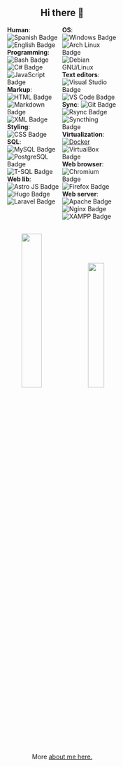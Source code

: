 <h2 align="center">Hi there 👋</h2>
<!-- Tables are not displayed together -->
<div id="container" style="display: flex; justify-content: center;">
  <!-- Table 1 -->
  <div class="table-container" style="width: 25%;">
    <!-- <h3>Languages</h3> -->
    <div>
      <strong>Human</strong>: <img src="https://img.shields.io/badge/Español-🇪🇸-red" alt="Spanish Badge">
      <img src="https://img.shields.io/badge/English-🇺🇸-blue" alt="English Badge">
    </div>
    <div>
      <strong>Programming</strong>: <img src="https://img.shields.io/badge/-Bash-444444?style=flat&logo=GNU%20Bash" alt="Bash Badge">
      <img src="https://img.shields.io/badge/-C%23-239120?style=flat&logo=C%20Sharp&logoColor=white" alt="C# Badge">
      <img src="https://img.shields.io/badge/-JS-F7DF1E?style=flat&logo=JavaScript&logoColor=black" alt="JavaScript Badge">
      <!-- <img src="https://img.shields.io/badge/-PHP-777BB4?style=flat&logo=PHP&logoColor=white" alt="PHP Badge"> -->
      <!-- <img src="https://img.shields.io/badge/-Python-3776AB?style=flat&logo=Python&logoColor=white" alt="Python Badge"> -->
    </div>
    <div>
      <strong>Markup</strong>: <img src="https://img.shields.io/badge/-HTML5-E34F26?style=flat&logo=HTML5&logoColor=white" alt="HTML Badge">
      <img src="https://img.shields.io/badge/-Markdown-000000?style=flat&logo=Markdown&logoColor=white" alt="Markdown Badge">
      <img src="https://img.shields.io/badge/-XML-00599C?style=flat&logo=XML&logoColor=white" alt="XML Badge">
    </div>
    <div>
      <strong>Styling</strong>: <img src="https://img.shields.io/badge/-CSS-1572B6?style=flat&logo=CSS3&logoColor=white" alt="CSS Badge">
    </div>
    <div>
      <strong>SQL</strong>: <img src="https://img.shields.io/badge/-MySQL-4479A1?style=flat&logo=MySQL&logoColor=white" alt="MySQL Badge">
      <img src="https://img.shields.io/badge/-PostgreSQL-336791?style=flat&logo=PostgreSQL&logoColor=white" alt="PostgreSQL Badge">
      <img src="https://img.shields.io/badge/-T--SQL-CC2927?style=flat&logo=Microsoft%20SQL%20Server&logoColor=white" alt="T-SQL Badge">
    </div>
    <div>
      <strong>Web lib</strong>: <img src="https://img.shields.io/badge/-Astro%20JS-0c2445?style=flat&logo=astro" alt="Astro JS Badge">
      <img src="https://img.shields.io/badge/-Hugo-FF4088?style=flat&logo=hugo" alt="Hugo Badge">
      <img src="https://img.shields.io/badge/-Laravel-FF2D20?style=flat&logo=laravel&logoColor=white" alt="Laravel Badge">
      <!-- <img src="https://img.shields.io/badge/-Bootstrap-563D7C?style=flat&logo=bootstrap&logoColor=white" alt="Bootstrap Badge"> -->
    </div>
  </div>

  <!-- Tabla 2 -->
  <div style="width: 25%;">
    <!-- <h3>Software</h3> -->
    <div>
      <strong>OS</strong>: <img src="https://img.shields.io/badge/-Windows-0078D6?style=flat&logo=windows&logoColor=white" alt="Windows Badge">
      <img src="https://img.shields.io/badge/-Arch%20Linux-1793D1?style=flat&logo=arch-linux&logoColor=white" alt="Arch Linux Badge">
      <img src="https://img.shields.io/badge/-Debian-A81D33?style=flat&logo=debian&logoColor=white" alt="Debian GNU/Linux">
    </div>
    <div>
      <strong>Text editors</strong>: 
      <!-- <img src="https://img.shields.io/badge/-Obsidian-0D1321?style=flat&logo=obsidian&logoColor=white" alt="Obsidian Badge"> -->
      <!-- <img src="https://img.shields.io/badge/-Neovim-57A143?style=flat&logo=neovim&logoColor=white" alt="Neovim Badge"> -->
      <img src="https://img.shields.io/badge/-Visual%20Studio-5C2D91?style=flat&logo=visual-studio" alt="Visual Studio Badge">
      <img src="https://img.shields.io/badge/-VS%20Code-007ACC?style=flat&logo=visual-studio-code&logoColor=white" alt="VS Code Badge">
    </div>
    <div>
      <strong>Sync</strong>: <img src="https://img.shields.io/badge/-Git-F05032?style=flat&logo=git&logoColor=white" alt="Git Badge">
      <!-- <img src="https://img.shields.io/badge/-FreeFileSync-0098FE?style=flat&logo=freefilesync&logoColor=white" alt="FreeFileSync Badge"> -->
      <img src="https://img.shields.io/badge/-Rsync-3D8CFF?style=flat&logo=rsync&logoColor=white" alt="Rsync Badge">
      <img src="https://img.shields.io/badge/-Syncthing-2D3134?style=flat&logo=syncthing&logoColor=white" alt="Syncthing Badge">
    </div>
    <div>
      <strong>Virtualization</strong>: <a href="https://www.docker.com"><img src="https://img.shields.io/badge/-Docker-2496ED?style=flat&logo=docker&logoColor=white" alt="Docker"></a>
      <img src="https://img.shields.io/badge/-VirtualBox-183A61?style=flat&logo=virtualbox" alt="VirtualBox Badge">
      <!-- <img src="https://img.shields.io/badge/-QEMU+virt-FF6600?style=flat&logo=qemu&logoColor=white" alt="QEMU Badge"> -->
    </div>
    <div>
      <strong>Web browser</strong>: <img src="https://img.shields.io/badge/-Chromium-4E8FFB?style=flat&logo=Google%20Chrome&logoColor=white" alt="Chromium Badge">
      <img src="https://img.shields.io/badge/-Firefox-FF7139?style=flat&logo=Firefox&logoColor=white" alt="Firefox Badge">
    </div>
    <div>
      <strong>Web server</strong>: <img src="https://img.shields.io/badge/-Apache-D22128?style=flat&logo=apache&logoColor=white" alt="Apache Badge">
      <img src="https://img.shields.io/badge/-Nginx-009639?style=flat&logo=nginx&logoColor=white" alt="Nginx Badge">
      <img src="https://img.shields.io/badge/-XAMPP-F37623?style=flat&logo=xampp&logoColor=white" alt="XAMPP Badge">
    </div>
  </div>
</div>

<br>

<div id="stats">
  <p align="center">
      <a href="https://github.com/David7ce/"><img width="30%" src="https://github-readme-stats.vercel.app/api?username=David7ce&show_icons=true&theme=tokyonight"></a>
      <a href="https://github.com/David7ce"><img width="27%" src="https://github-readme-stats.vercel.app/api/top-langs/?username=David7ce&theme=dark&hide=html,css,cmake&layout=compact&langs_count=5&bg_color=101010&hide_title=true"></a>
  </p>
</div>

<div id="info">
  <p align="center">More <a href="https://David7ce.github.io/about/">about me here.</a></p>
</div>

<!--
<div id"tables">
<table style="float: left; width: 19%; margin-right: 12px;">
  <thead>
    <tr>
      <th><strong>Languages</strong></th>
      <th>Names</th>
    </tr>
  </thead>
  <tbody>
    <tr>
      <td><strong>Human</strong></td>
      <td><img src="https://img.shields.io/badge/Español-🇪🇸-red" alt="Spanish Badge"> <img src="https://img.shields.io/badge/English-🇺🇸-blue" alt="English Badge"></td>
    </tr>
    <tr>
      <td><strong>Programming</strong></td>
      <td><img src="https://img.shields.io/badge/-Bash-444444?style=flat&logo=GNU%20Bash" alt="Bash Badge"><img src="https://img.shields.io/badge/-C%23-239120?style=flat&logo=C%20Sharp&logoColor=white" alt="C# Badge"> <img src="https://img.shields.io/badge/-JavaScript-F7DF1E?style=flat&logo=JavaScript&logoColor=black" alt="JavaScript Badge"> <img src="https://img.shields.io/badge/-PHP-777BB4?style=flat&logo=PHP&logoColor=white" alt="PHP Badge"> <img src="https://img.shields.io/badge/-Python-3776AB?style=flat&logo=Python&logoColor=white" alt="Python Badge"></td>
    </tr>
    <tr>
      <td><strong>Markup</strong></td>
      <td><img src="https://img.shields.io/badge/-HTML5-E34F26?style=flat&logo=HTML5&logoColor=white" alt="HTML Badge"> <img src="https://img.shields.io/badge/-Markdown-000000?style=flat&logo=Markdown&logoColor=white" alt="Markdown Badge"> <img src="https://img.shields.io/badge/-XML-00599C?style=flat&logo=XML&logoColor=white" alt="XML Badge"></td>
    </tr>
    <tr>
      <td><strong>Styling</strong></td>
      <td><img src="https://img.shields.io/badge/-CSS-1572B6?style=flat&logo=CSS3&logoColor=white" alt="CSS Badge"></td>
    </tr>
    <tr>
      <td><strong>SQL</strong></td>
      <td><img src="https://img.shields.io/badge/-MySQL-4479A1?style=flat&logo=MySQL&logoColor=white" alt="MySQL Badge"> <img src="https://img.shields.io/badge/-PostgreSQL-336791?style=flat&logo=PostgreSQL&logoColor=white" alt="PostgreSQL Badge"> <img src="https://img.shields.io/badge/-T--SQL-CC2927?style=flat&logo=Microsoft%20SQL%20Server&logoColor=white" alt="T-SQL Badge"></td>
    </tr>
    <tr>
      <td><strong>Web lib</strong></td>
      <td><img src="https://img.shields.io/badge/-Astro%20JS-0c2445?style=flat&logo=astro" alt="Astro JS Badge"> <img src="https://img.shields.io/badge/-Hugo-FF4088?style=flat&logo=hugo" alt="Hugo Badge"> <img src="https://img.shields.io/badge/-Laravel-FF2D20?style=flat&logo=laravel&logoColor=white" alt="Laravel Badge"> <img src="https://img.shields.io/badge/-Bootstrap-563D7C?style=flat&logo=bootstrap&logoColor=white" alt="Bootstrap Badge"></td>
    </tr>
  </tbody>
</table>
</div>

<table style="float: left; width: 19%;">
  <thead>
    <tr>
      <th><strong>Software</strong></th>
      <th>Names</th>
    </tr>
  </thead>
  <tbody>
    <tr>
      <td><strong>OS</strong></td>
      <td><img src="https://img.shields.io/badge/-Windows-0078D6?style=flat&logo=windows&logoColor=white" alt="Windows Badge"> <img src="https://img.shields.io/badge/-Arch%20Linux-1793D1?style=flat&logo=arch-linux&logoColor=white" alt="Arch Linux Badge"> <img src="https://img.shields.io/badge/-Debian-A81D33?style=flat&logo=debian&logoColor=white" alt="Debian GNU/Linux"></td>
    </tr>
    <tr>
      <td><strong>Text editors</strong></td>
      <td><img src="https://img.shields.io/badge/-Obsidian-0D1321?style=flat&logo=obsidian&logoColor=white" alt="Obsidian Badge"><img src="https://img.shields.io/badge/-Kate-0082C9?style=flat&logo=kate&logoColor=white" alt="Kate Badge"> <img src="https://img.shields.io/badge/-Neovim-57A143?style=flat&logo=neovim&logoColor=white" alt="Neovim Badge"> <img src="https://img.shields.io/badge/-Visual%20Studio-5C2D91?style=flat&logo=visual-studio" alt="Visual Studio Badge"> <img src="https://img.shields.io/badge/-VS%20Code-007ACC?style=flat&logo=visual-studio-code&logoColor=white" alt="VS Code Badge"></td>
    </tr>
    <tr>
      <td><strong>Sync</strong></td>
      <td><img src="https://img.shields.io/badge/-Git-F05032?style=flat&logo=git&logoColor=white" alt="Git Badge"> <img src="https://img.shields.io/badge/-Rsync-3D8CFF?style=flat&logo=rsync&logoColor=white" alt="Rsync Badge"> <img src="https://img.shields.io/badge/-Syncthing-2D3134?style=flat&logo=syncthing&logoColor=white" alt="Syncthing Badge"> <img src="https://img.shields.io/badge/-FreeFileSync-0098FE?style=flat&logo=freefilesync&logoColor=white" alt="FreeFileSync Badge"></td>
    </tr>
    <tr>
      <td><strong>Virtualization</strong></td>
      <td><a href="https://www.docker.com"><img src="https://img.shields.io/badge/-Docker-2496ED?style=flat&logo=docker&logoColor=white" alt="Docker"></a> <img src="https://img.shields.io/badge/-VirtualBox-183A61?style=flat&logo=virtualbox" alt="VirtualBox Badge"> <img src="https://img.shields.io/badge/-Virt--Manager-4EAA25?style=flat&logo=virtualbox" alt="Virt-Manager Badge"> + <img src="https://img.shields.io/badge/-QEMU-FF6600?style=flat&logo=qemu&logoColor=white" alt="QEMU Badge"></td>
    </tr>
    <tr>
      <td><strong>Web browser</strong></td>
      <td><img src="https://img.shields.io/badge/-Chromium-4E8FFB?style=flat&logo=Google%20Chrome&logoColor=white" alt="Chromium Badge"> <img src="https://img.shields.io/badge/-Firefox-FF7139?style=flat&logo=Firefox&logoColor=white" alt="Firefox Badge"></td>
    </tr>
    <tr>
      <td><strong>Web server</strong></td>
      <td><img src="https://img.shields.io/badge/-Apache-D22128?style=flat&logo=apache&logoColor=white" alt="Apache Badge"> <img src="https://img.shields.io/badge/-Nginx-009639?style=flat&logo=nginx&logoColor=white" alt="Nginx Badge"> <img src="https://img.shields.io/badge/-XAMPP-F37623?style=flat&logo=xampp&logoColor=white" alt="XAMPP Badge"></td>
    </tr>
  </tbody>
</table>
-->

<!--
# Hi there 👋

| **Computer Languages**     | Names                                                                                                                                                                                                                                                                                                                                                                                                                                                                                                                                                                                               |
| :------------------------: | :-------------------------------------------------------------------------------------------------------------------------------------------------------------------------------------------------------------------------------------------------------------------------------------------------------------------------------------------------------------------------------------------------------------------------------------------------------------------------------------------------------------------------------------------------------------------------------------------------: |
| **Human languages**        | ![Spanish Badge](https://img.shields.io/badge/Español-🇪🇸-red) ![English Badge](https://img.shields.io/badge/English-🇺🇸-blue)                                                                                                                                                                                                                                                                                                                                                                                                                                                                         |
| **Programming Languages**  | ![Bash![C# Badge](https://img.shields.io/badge/-C%23-239120?style=flat&logo=C%20Sharp&logoColor=white) Badge](https://img.shields.io/badge/-Bash-444444?style=flat&logo=GNU%20Bash) ![C# Badge](https://img.shields.io/badge/-C%23-239120?style=flat&logo=C%20Sharp&logoColor=white) ![JavaScript Badge](https://img.shields.io/badge/-JavaScript-F7DF1E?style=flat&logo=JavaScript&logoColor=black) ![PHP Badge](https://img.shields.io/badge/-PHP-777BB4?style=flat&logo=PHP&logoColor=white) ![Python Badge](https://img.shields.io/badge/-Python-3776AB?style=flat&logo=Python&logoColor=white) |
| **Markup Languages**       | ![HTML Badge](https://img.shields.io/badge/-HTML5-E34F26?style=flat&logo=HTML5&logoColor=white) ![Markdown Badge](https://img.shields.io/badge/-Markdown-000000?style=flat&logo=Markdown&logoColor=white) ![XML Badge](https://img.shields.io/badge/-XML-00599C?style=flat&logo=XML&logoColor=white)                                                                                                                                                                                                                                                                                                |
| **Styling Languages**      | ![CSS Badge](https://img.shields.io/badge/-CSS-1572B6?style=flat&logo=CSS3&logoColor=white)                                                                                                                                                                                                                                                                                                                                                                                                                                                                                                         |
| **Search Query Languages** | ![MySQL Badge](https://img.shields.io/badge/-MySQL-4479A1?style=flat&logo=MySQL&logoColor=white) ![PostgreSQL Badge](https://img.shields.io/badge/-PostgreSQL-336791?style=flat&logo=PostgreSQL&logoColor=white) ![T-SQL Badge](https://img.shields.io/badge/-T--SQL-CC2927?style=flat&logo=Microsoft%20SQL%20Server&logoColor=white)                                                                                                                                                                                                                                                               |
| **Web Library/Framework**  | ![Astro JS Badge](https://img.shields.io/badge/-Astro%20JS-0c2445?style=flat&logo=astro) ![Hugo Badge](https://img.shields.io/badge/-Hugo-FF4088?style=flat&logo=hugo) ![Laravel Badge](https://img.shields.io/badge/-Laravel-FF2D20?style=flat&logo=laravel&logoColor=white) ![Bootstrap Badge](https://img.shields.io/badge/-Bootstrap-563D7C?style=flat&logo=bootstrap&logoColor=white)                                                                                                                                                                                                          |

| **Software Dev Kit**  | Names                                                                                                                                                                                                                                                                                                                                                                                                                            |
| :-------------------: | :----------------------------------------------------------------------------------------------------------------------------------------------------------------------------------------------------------------------------------------------------------------------------------------------------------------------------------------------------------------------------------------------------------------------------: |
| **Operating Systems** | ![Windows Badge](https://img.shields.io/badge/-Windows-0078D6?style=flat&logo=windows&logoColor=white) ![Arch Linux Badge](https://img.shields.io/badge/-Arch%20Linux-1793D1?style=flat&logo=arch-linux&logoColor=white) ![Debian GNU/Linux](https://img.shields.io/badge/-Debian%20GNU%2FLinux-A81D33?style=flat&logo=debian&logoColor=white)                                                                                   |
| **Code editors**      | ![Kate Badge](https://img.shields.io/badge/-Kate-0082C9?style=flat&logo=kate&logoColor=white) ![Neovim Badge](https://img.shields.io/badge/-Neovim-57A143?style=flat&logo=neovim&logoColor=white) ![Visual Studio Badge](https://img.shields.io/badge/-Visual%20Studio-5C2D91?style=flat&logo=visual-studio) ![VS Code Badge](https://img.shields.io/badge/-VS%20Code-007ACC?style=flat&logo=visual-studio-code&logoColor=white) |
| **Note editors**      | ![Obsidian Badge](https://img.shields.io/badge/-Obsidian-0D1321?style=flat&logo=obsidian&logoColor=white)                                                                                                                                                                                                                                                                                                                        |
| **Sync**              | ![Git Badge](https://img.shields.io/badge/-Git-F05032?style=flat&logo=git&logoColor=white) ![Rsync Badge](https://img.shields.io/badge/-Rsync-3D8CFF?style=flat&logo=rsync&logoColor=white) ![Syncthing Badge](https://img.shields.io/badge/-Syncthing-2D3134?style=flat&logo=syncthing&logoColor=white) ![FreeFileSync Badge](https://img.shields.io/badge/-FreeFileSync-0098FE?style=flat&logo=freefilesync&logoColor=white)   |
| **Virtualization**    | [![Docker](https://img.shields.io/badge/-Docker-2496ED?style=flat&logo=docker&logoColor=white)](https://www.docker.com) ![VirtualBox Badge](https://img.shields.io/badge/-VirtualBox-183A61?style=flat&logo=virtualbox) ![Virt-Manager Badge](https://img.shields.io/badge/-Virt--Manager-4EAA25?style=flat&logo=virtualbox) + ![QEMU Badge](https://img.shields.io/badge/-QEMU-FF6600?style=flat&logo=qemu&logoColor=white)     |
| **Web browsers**      | ![Chromium Badge](https://img.shields.io/badge/-Chromium-4E8FFB?style=flat&logo=Google%20Chrome&logoColor=white) ![Firefox Badge](https://img.shields.io/badge/-Firefox-FF7139?style=flat&logo=Firefox&logoColor=white)                                                                                                                                                                                                          |
| **Web server**        | ![Apache Badge](https://img.shields.io/badge/-Apache-D22128?style=flat&logo=apache&logoColor=white) ![Nginx Badge](https://img.shields.io/badge/-Nginx-009639?style=flat&logo=nginx&logoColor=white) ![XAMPP Badge](https://img.shields.io/badge/-XAMPP-F37623?style=flat&logo=xampp&logoColor=white)                                                                                                                            |

|   ------     | ---                                                                                                                                                                                                                         |
| :----------: | :-------------------------------------------------------------------------------------------------------------------------------------------------------------------------------------------------------------------------: |
| ![Quiec's github stats](https://github-readme-stats.vercel.app/api?username=David7ce&show_icons=true&theme=tokyonight) | ![Quiec's github stats](https://github-readme-stats.vercel.app/api/top-langs/?username=David7ce&theme=radical&layout=compact)
-->

<!--: APIS :-->
<!--: https://github-readme-stats.vercel.app/api?username=David7ce&theme=chartreuse-dark&hide_border=false&include_all_commits=true&count_private=true :-->
<!--: https://github-readme-stats.vercel.app/api?username=David7ce&show_icons=true&theme=tokyonight :-->

<!--: https://github-readme-stats.vercel.app/api/top-langs/?username=David7ce&theme=chartreuse-dark&hide_border=false&include_all_commits=true&count_private=true&layout=compact :-->
<!--: https://github-readme-stats.vercel.app/api/top-langs/?username=David7ce&theme=dark&hide=html,css,cmake&layout=compact&langs_count=5&bg_color=101010&hide_title=true :-->
<!--: https://github-readme-stats.vercel.app/api/top-langs/?username=David7ce&theme=radical&layout=compact  :-->

<!--: https://github-readme-streak-stats.herokuapp.com/?user=David7ce&theme=chartreuse-dark&hide_border=false :-->

<!--: https://komarev.com/ghpvc/?username=David7ce&color=grey :-->
<!--: https://leetcode.card.workers.dev/David7ce?theme=dark&font=baloo&extension=null&border=2&border_radius=8 :-->
<!--: https://visitcount.itsvg.in/api?id=David7ce&icon=0&color=0 :-->